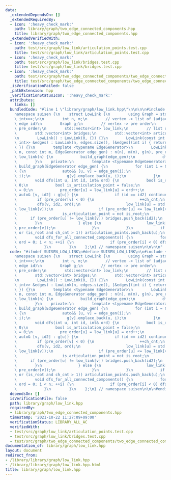 ```yaml
---
data:
  _extendedDependsOn: []
  _extendedRequiredBy:
  - icon: ':heavy_check_mark:'
    path: library/graph/two_edge_connected_components.hpp
    title: library/graph/two_edge_connected_components.hpp
  _extendedVerifiedWith:
  - icon: ':heavy_check_mark:'
    path: test/src/graph/low_link/articulation_points.test.cpp
    title: test/src/graph/low_link/articulation_points.test.cpp
  - icon: ':heavy_check_mark:'
    path: test/src/graph/low_link/bridges.test.cpp
    title: test/src/graph/low_link/bridges.test.cpp
  - icon: ':heavy_check_mark:'
    path: test/src/graph/two_edge_connected_components/two_edge_connected_components.test.cpp
    title: test/src/graph/two_edge_connected_components/two_edge_connected_components.test.cpp
  _isVerificationFailed: false
  _pathExtension: hpp
  _verificationStatusIcon: ':heavy_check_mark:'
  attributes:
    links: []
  bundledCode: "#line 1 \"library/graph/low_link.hpp\"\n\n\n\n#include <vector>\n\n\
    namespace suisen {\n    struct LowLink {\n        using Graph = std::vector<std::vector<std::pair<int,\
    \ int>>>;\n\n        int n, m;\n        // vertex -> list of (adjacent vertex,\
    \ edge id)\n        Graph g;\n        // vertex -> pre order\n        std::vector<int>\
    \ pre_order;\n        std::vector<int> low_link;\n        // list of ids of bridges\n\
    \        std::vector<int> bridges;\n        std::vector<int> articulation_points;\n\
    \n        LowLink() : LowLink(0, {}) {}\n        LowLink(const int n, const std::vector<std::pair<int,\
    \ int>> &edges) : LowLink(n, edges.size(), [&edges](int i) { return edges[i];\
    \ }) {}\n        template <typename EdgeGenerator>\n        LowLink(const int\
    \ n, const int m, EdgeGenerator edge_gen) : n(n), m(m), g(n), pre_order(n, -1),\
    \ low_link(n) {\n            build_graph(edge_gen);\n            dfs_for_all_connected_components();\n\
    \        }\n    private:\n        template <typename EdgeGenerator>\n        void\
    \ build_graph(EdgeGenerator edge_gen) {\n            for (int i = 0; i < m; ++i)\
    \ {\n                auto&& [u, v] = edge_gen(i);\n                g[u].emplace_back(v,\
    \ i);\n                g[v].emplace_back(u, i);\n            }\n        }\n\n\
    \        void dfs(int u, int id, int& ord) {\n            bool is_root = id <\
    \ 0;\n            bool is_articulation_point = false;\n            int ch_cnt\
    \ = 0;\n            pre_order[u] = low_link[u] = ord++;\n            for (const\
    \ auto& [v, id2] : g[u]) {\n                if (id == id2) continue;\n       \
    \         if (pre_order[v] < 0) {\n                    ++ch_cnt;\n           \
    \         dfs(v, id2, ord);\n                    low_link[u] = std::min(low_link[u],\
    \ low_link[v]);\n                    if (pre_order[u] <= low_link[v]) {\n    \
    \                    is_articulation_point = not is_root;\n                  \
    \      if (pre_order[u] != low_link[v]) bridges.push_back(id2);\n            \
    \        }\n                } else {\n                    low_link[u] = std::min(low_link[u],\
    \ pre_order[v]);\n                }\n            }\n            if (is_articulation_point\
    \ or (is_root and ch_cnt > 1)) articulation_points.push_back(u);\n        }\n\n\
    \        void dfs_for_all_connected_components() {\n            for (int i = 0,\
    \ ord = 0; i < n; ++i) {\n                if (pre_order[i] < 0) dfs(i, -1, ord);\n\
    \            }\n        }\n    };\n} // namespace suisen\n\n\n\n"
  code: "#ifndef SUISEN_LOW_LINK\n#define SUISEN_LOW_LINK\n\n#include <vector>\n\n\
    namespace suisen {\n    struct LowLink {\n        using Graph = std::vector<std::vector<std::pair<int,\
    \ int>>>;\n\n        int n, m;\n        // vertex -> list of (adjacent vertex,\
    \ edge id)\n        Graph g;\n        // vertex -> pre order\n        std::vector<int>\
    \ pre_order;\n        std::vector<int> low_link;\n        // list of ids of bridges\n\
    \        std::vector<int> bridges;\n        std::vector<int> articulation_points;\n\
    \n        LowLink() : LowLink(0, {}) {}\n        LowLink(const int n, const std::vector<std::pair<int,\
    \ int>> &edges) : LowLink(n, edges.size(), [&edges](int i) { return edges[i];\
    \ }) {}\n        template <typename EdgeGenerator>\n        LowLink(const int\
    \ n, const int m, EdgeGenerator edge_gen) : n(n), m(m), g(n), pre_order(n, -1),\
    \ low_link(n) {\n            build_graph(edge_gen);\n            dfs_for_all_connected_components();\n\
    \        }\n    private:\n        template <typename EdgeGenerator>\n        void\
    \ build_graph(EdgeGenerator edge_gen) {\n            for (int i = 0; i < m; ++i)\
    \ {\n                auto&& [u, v] = edge_gen(i);\n                g[u].emplace_back(v,\
    \ i);\n                g[v].emplace_back(u, i);\n            }\n        }\n\n\
    \        void dfs(int u, int id, int& ord) {\n            bool is_root = id <\
    \ 0;\n            bool is_articulation_point = false;\n            int ch_cnt\
    \ = 0;\n            pre_order[u] = low_link[u] = ord++;\n            for (const\
    \ auto& [v, id2] : g[u]) {\n                if (id == id2) continue;\n       \
    \         if (pre_order[v] < 0) {\n                    ++ch_cnt;\n           \
    \         dfs(v, id2, ord);\n                    low_link[u] = std::min(low_link[u],\
    \ low_link[v]);\n                    if (pre_order[u] <= low_link[v]) {\n    \
    \                    is_articulation_point = not is_root;\n                  \
    \      if (pre_order[u] != low_link[v]) bridges.push_back(id2);\n            \
    \        }\n                } else {\n                    low_link[u] = std::min(low_link[u],\
    \ pre_order[v]);\n                }\n            }\n            if (is_articulation_point\
    \ or (is_root and ch_cnt > 1)) articulation_points.push_back(u);\n        }\n\n\
    \        void dfs_for_all_connected_components() {\n            for (int i = 0,\
    \ ord = 0; i < n; ++i) {\n                if (pre_order[i] < 0) dfs(i, -1, ord);\n\
    \            }\n        }\n    };\n} // namespace suisen\n\n\n#endif // SUISEN_LOW_LINK\n"
  dependsOn: []
  isVerificationFile: false
  path: library/graph/low_link.hpp
  requiredBy:
  - library/graph/two_edge_connected_components.hpp
  timestamp: '2021-10-22 11:27:09+09:00'
  verificationStatus: LIBRARY_ALL_AC
  verifiedWith:
  - test/src/graph/low_link/articulation_points.test.cpp
  - test/src/graph/low_link/bridges.test.cpp
  - test/src/graph/two_edge_connected_components/two_edge_connected_components.test.cpp
documentation_of: library/graph/low_link.hpp
layout: document
redirect_from:
- /library/library/graph/low_link.hpp
- /library/library/graph/low_link.hpp.html
title: library/graph/low_link.hpp
---
```


